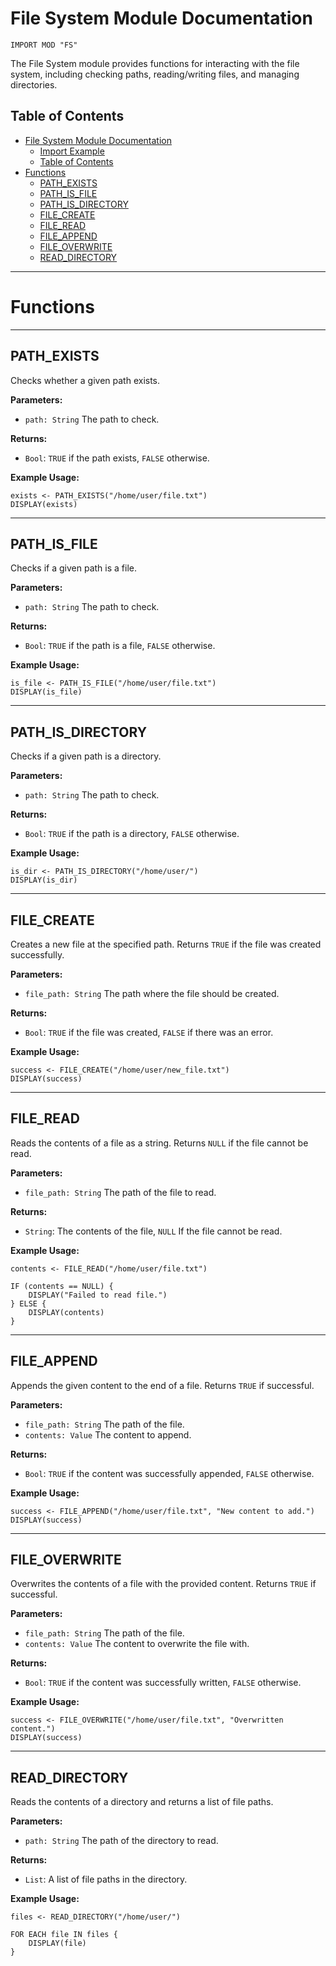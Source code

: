 # File System Module Documentation

```ap
IMPORT MOD "FS"
```

The File System module provides functions for interacting with the file system, including checking paths, reading/writing files, and managing directories.
## Table of Contents

- [File System Module Documentation](#file-system-module-documentation)
    - [Import Example](#import-example)
  - [Table of Contents](#table-of-contents)
- [Functions](#functions)
  - [PATH\_EXISTS](#path_exists)
  - [PATH\_IS\_FILE](#path_is_file)
  - [PATH\_IS\_DIRECTORY](#path_is_directory)
  - [FILE\_CREATE](#file_create)
  - [FILE\_READ](#file_read)
  - [FILE\_APPEND](#file_append)
  - [FILE\_OVERWRITE](#file_overwrite)
  - [READ\_DIRECTORY](#read_directory)

---

# Functions

---


## PATH_EXISTS

Checks whether a given path exists.

**Parameters:**  
- `path: String` The path to check.

**Returns:**  
- `Bool`: `TRUE` if the path exists, `FALSE` otherwise.

**Example Usage:**
```ap
exists <- PATH_EXISTS("/home/user/file.txt")
DISPLAY(exists)
```

---

## PATH_IS_FILE

Checks if a given path is a file.

**Parameters:**  
- `path: String` The path to check.

**Returns:**  
- `Bool`: `TRUE` if the path is a file, `FALSE` otherwise.

**Example Usage:**
```ap
is_file <- PATH_IS_FILE("/home/user/file.txt")
DISPLAY(is_file)
```

---

## PATH_IS_DIRECTORY

Checks if a given path is a directory.

**Parameters:**  
- `path: String` The path to check.

**Returns:**  
- `Bool`: `TRUE` if the path is a directory, `FALSE` otherwise.

**Example Usage:**
```ap
is_dir <- PATH_IS_DIRECTORY("/home/user/")
DISPLAY(is_dir)
```

---

## FILE_CREATE

Creates a new file at the specified path. Returns `TRUE` if the file was created successfully.

**Parameters:**  
- `file_path: String` The path where the file should be created.

**Returns:**  
- `Bool`: `TRUE` if the file was created, `FALSE` if there was an error.

**Example Usage:**
```ap
success <- FILE_CREATE("/home/user/new_file.txt")
DISPLAY(success)
```

---

## FILE_READ

Reads the contents of a file as a string. Returns `NULL` if the file cannot be read.

**Parameters:**  
- `file_path: String` The path of the file to read.

**Returns:**  
- `String`: The contents of the file, `NULL` If the file cannot be read.

**Example Usage:**
```ap
contents <- FILE_READ("/home/user/file.txt")

IF (contents == NULL) {
    DISPLAY("Failed to read file.")
} ELSE {
    DISPLAY(contents)
}
```

---

## FILE_APPEND

Appends the given content to the end of a file. Returns `TRUE` if successful.

**Parameters:**  
- `file_path: String` The path of the file.
- `contents: Value` The content to append.

**Returns:**  
- `Bool`: `TRUE` if the content was successfully appended, `FALSE` otherwise.

**Example Usage:**
```ap
success <- FILE_APPEND("/home/user/file.txt", "New content to add.")
DISPLAY(success)
```

---

## FILE_OVERWRITE

Overwrites the contents of a file with the provided content. Returns `TRUE` if successful.

**Parameters:**  
- `file_path: String` The path of the file.
- `contents: Value` The content to overwrite the file with.

**Returns:**  
- `Bool`: `TRUE` if the content was successfully written, `FALSE` otherwise.

**Example Usage:**
```ap
success <- FILE_OVERWRITE("/home/user/file.txt", "Overwritten content.")
DISPLAY(success)
```

---

## READ_DIRECTORY

Reads the contents of a directory and returns a list of file paths.

**Parameters:**  
- `path: String` The path of the directory to read.

**Returns:**  
- `List`: A list of file paths in the directory.

**Example Usage:**
```ap
files <- READ_DIRECTORY("/home/user/")

FOR EACH file IN files {
    DISPLAY(file)
}
```